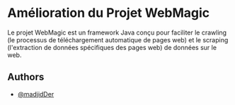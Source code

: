 # Amélioration du Projet WebMagic

Le projet WebMagic est un framework Java conçu pour faciliter le
crawling (le processus de téléchargement automatique de pages web)
et le scraping (l'extraction de données spécifiques des pages web) de
données sur le web.

## Authors

- [@madjidDer](https://www.github.com/madjidDer)
